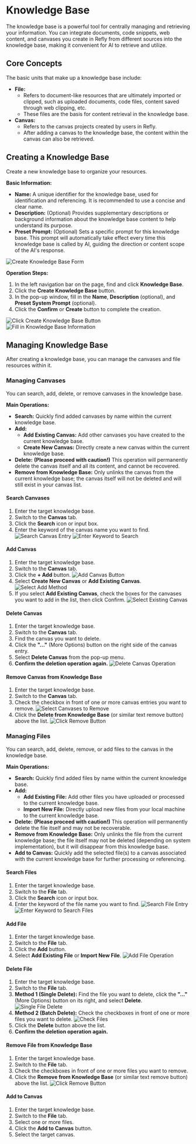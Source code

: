 # Knowledge Base

The knowledge base is a powerful tool for centrally managing and retrieving your information. You can integrate documents, code snippets, web content, and canvases you create in Refly from different sources into the knowledge base, making it convenient for AI to retrieve and utilize.

## Core Concepts

The basic units that make up a knowledge base include:

*   **File:**
    *   Refers to document-like resources that are ultimately imported or clipped, such as uploaded documents, code files, content saved through web clipping, etc.
    *   These files are the basis for content retrieval in the knowledge base.
*   **Canvas:**
    *   Refers to the canvas projects created by users in Refly.
    *   After adding a canvas to the knowledge base, the content within the canvas can also be retrieved.

## Creating a Knowledge Base

Create a new knowledge base to organize your resources.

**Basic Information:**

*   **Name:** A unique identifier for the knowledge base, used for identification and referencing. It is recommended to use a concise and clear name.
*   **Description:** (Optional) Provides supplementary descriptions or background information about the knowledge base content to help understand its purpose.
*   **Preset Prompt:** (Optional) Sets a specific prompt for this knowledge base. This prompt will automatically take effect every time this knowledge base is called by AI, guiding the direction or content scope of the AI's response.

![Create Knowledge Base Form](/images/2025-04-26-23-33-50.webp)

**Operation Steps:**

1.  In the left navigation bar on the page, find and click **Knowledge Base**.
2.  Click the **Create Knowledge Base** button.
3.  In the pop-up window, fill in the **Name**, **Description** (optional), and **Preset System Prompt** (optional).
4.  Click the **Confirm** or **Create** button to complete the creation.

![Click Create Knowledge Base Button](/images/2025-04-26-23-34-00.webp)
![Fill in Knowledge Base Information](/images/2025-04-26-23-34-09.webp)

## Managing Knowledge Base

After creating a knowledge base, you can manage the canvases and file resources within it.

### Managing Canvases

You can search, add, delete, or remove canvases in the knowledge base.

**Main Operations:**

*   **Search:** Quickly find added canvases by name within the current knowledge base.
*   **Add:**
    *   **Add Existing Canvas:** Add other canvases you have created to the current knowledge base.
    *   **Create New Canvas:** Directly create a new canvas within the current knowledge base.
*   **Delete:** **(Please proceed with caution!)** This operation will permanently delete the canvas itself and all its content, and cannot be recovered.
*   **Remove from Knowledge Base:** Only unlinks the canvas from the current knowledge base; the canvas itself will not be deleted and will still exist in your canvas list.


#### Search Canvases
1.  Enter the target knowledge base.
2.  Switch to the **Canvas** tab.
3.  Click the **Search** icon or input box.
4.  Enter the keyword of the canvas name you want to find.
![Search Canvas Entry](/images/2025-04-26-23-34-20.webp)
![Enter Keyword to Search](/images/2025-04-26-23-34-28.webp)

#### Add Canvas
1.  Enter the target knowledge base.
2.  Switch to the **Canvas** tab.
3.  Click the **+ Add** button.
![Add Canvas Button](/images/2025-04-26-23-34-37.webp)
4.  Select **Create New Canvas** or **Add Existing Canvas**.
![Select Add Method](/images/2025-04-26-23-34-50.webp)
5.  If you select **Add Existing Canvas**, check the boxes for the canvases you want to add in the list, then click Confirm.
![Select Existing Canvas](/images/2025-04-26-23-34-59.webp)

#### Delete Canvas
1.  Enter the target knowledge base.
2.  Switch to the **Canvas** tab.
3.  Find the canvas you want to delete.
4.  Click the **"..."** (More Options) button on the right side of the canvas entry.
5.  Select **Delete Canvas** from the pop-up menu.
6.  **Confirm the deletion operation again.**
![Delete Canvas Operation](/images/2025-04-26-23-35-07.webp)

#### Remove Canvas from Knowledge Base
1.  Enter the target knowledge base.
2.  Switch to the **Canvas** tab.
3.  Check the checkbox in front of one or more canvas entries you want to remove.
![Select Canvases to Remove](/images/2025-04-26-23-35-17.webp)
4.  Click the **Delete from Knowledge Base** (or similar text remove button) above the list.
![Click Remove Button](/images/2025-04-26-23-35-28.webp)

### Managing Files

You can search, add, delete, remove, or add files to the canvas in the knowledge base.

**Main Operations:**

*   **Search:** Quickly find added files by name within the current knowledge base.
*   **Add:**
    *   **Add Existing File:** Add other files you have uploaded or processed to the current knowledge base.
    *   **Import New File:** Directly upload new files from your local machine to the current knowledge base.
*   **Delete:** **(Please proceed with caution!)** This operation will permanently delete the file itself and may not be recoverable.
*   **Remove from Knowledge Base:** Only unlinks the file from the current knowledge base; the file itself may not be deleted (depending on system implementation), but it will disappear from this knowledge base.
*   **Add to Canvas:** Quickly add the selected file(s) to a canvas associated with the current knowledge base for further processing or referencing.


#### Search Files
1.  Enter the target knowledge base.
2.  Switch to the **File** tab.
3.  Click the **Search** icon or input box.
4.  Enter the keyword of the file name you want to find.
![Search File Entry](/images/2025-04-26-23-35-36.webp)
![Enter Keyword to Search Files](/images/2025-04-26-23-35-46.webp)

#### Add File
1.  Enter the target knowledge base.
2.  Switch to the **File** tab.
3.  Click the **Add** button.
4.  Select **Add Existing File** or **Import New File**.
![Add File Operation](/images/2025-04-26-23-36-01.webp)

#### Delete File
1.  Enter the target knowledge base.
2.  Switch to the **File** tab.
3.  **Method 1 (Single Delete):** Find the file you want to delete, click the **"..."** (More Options) button on its right, and select **Delete**.
![Single File Delete](/images/2025-04-26-23-36-20.webp)
4.  **Method 2 (Batch Delete):** Check the checkboxes in front of one or more files you want to delete.
![Check Files](/images/2025-04-26-23-36-29.webp)
5.  Click the **Delete** button above the list.
6.  **Confirm the deletion operation again.**

#### Remove File from Knowledge Base
1.  Enter the target knowledge base.
2.  Switch to the **File** tab.
3.  Check the checkboxes in front of one or more files you want to remove.
4.  Click the **Remove from Knowledge Base** (or similar text remove button) above the list.
![Click Remove Button](/images/2025-04-26-23-36-38.webp)

#### Add to Canvas
1.  Enter the target knowledge base.
2.  Switch to the **File** tab.
3.  Select one or more files.
4.  Click the **Add to Canvas** button.
5.  Select the target canvas.